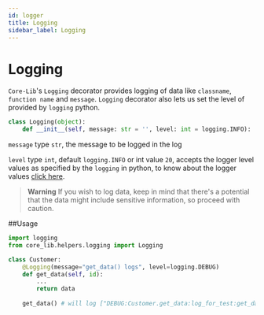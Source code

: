 ```yaml
---
id: logger
title: Logging
sidebar_label: Logging
---
```


# Logging
`Core-Lib`'s `Logging` decorator provides logging of data like `classname`, `function name` and `message`. `Logging` decorator also lets us set the level of provided by `logging` python.

```python
class Logging(object):
    def __init__(self, message: str = '', level: int = logging.INFO):
```
`message` type `str`, the message to be logged in the log

`level` type `int`, default `logging.INFO` or int value `20`, accepts the logger level values as specified by the `logging` in python,
to know about the logger values [click here](https://docs.python.org/3/library/logging.html#logging-levels).

>**Warning** If you wish to log data, keep in mind that there's a potential that the data might include sensitive information, so proceed with caution.


##Usage

```python
import logging
from core_lib.helpers.logging import Logging

class Customer:
    @Logging(message="get_data() logs", level=logging.DEBUG)
    def get_data(self, id):
        ...
        return data
    
    get_data() # will log ["DEBUG:Customer.get_data:log_for_test:get_data() logs"]
```